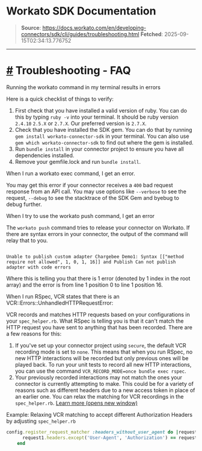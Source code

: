 # Workato SDK Documentation

> **Source**: https://docs.workato.com/en/developing-connectors/sdk/cli/guides/troubleshooting.html
> **Fetched**: 2025-09-15T02:34:13.776752

---

# [#](<#troubleshooting-faq>) Troubleshooting - FAQ

Running the workato command in my terminal results in errors

Here is a quick checklist of things to verify:

  1. First check that you have installed a valid version of ruby. You can do this by typing `ruby -v` into your terminal. It should be ruby version `2.4.10` `2.5.X` or `2.7.X`. Our preferred version is `2.7.X`.
  2. Check that you have installed the SDK gem. You can do that by running `gem install workato-connector-sdk` in your terminal. You can also use `gem which workato-connector-sdk` to find out where the gem is installed.
  3. Run `bundle install` in your connector project to ensure you have all dependencies installed.
  4. Remove your gemfile.lock and run `bundle install`.

When I run a workato exec command, I get an error.

You may get this error if your connector receives a `400` bad request response from an API call. You may use options like `--verbose` to see the request, `--debug` to see the stacktrace of the SDK Gem and byebug to debug further.

When I try to use the workato push command, I get an error

The `workato push` command tries to release your connector on Workato. If there are syntax errors in your connector, the output of the command will relay that to you.
```ruby

```
    Unable to publish custom adapter Chargebee Demo1: Syntax [["method require not allowed", 1, 0, 1, 16]] and Publish Can not publish adapter with code errors



Where this is telling you that there is 1 error (denoted by 1 index in the root array) and the error is from line 1 position 0 to line 1 position 16.

When I run RSpec, VCR states that there is an VCR::Errors::UnhandledHTTPRequestError:

VCR records and matches HTTP requests based on your configurations in your `spec_helper.rb`. What RSpec is telling you is that it can't match the HTTP request you have sent to anything that has been recorded. There are a few reasons for this:

  1. If you've set up your connector project using `secure`, the default VCR recording mode is set to `none`. This means that when you run RSpec, no new HTTP interactions will be recorded but only previous ones will be played back. To run your unit tests to record all new HTTP interactions, you can use the command `VCR_RECORD_MODE=once bundle exec rspec`.
  2. Your previously recorded interactions may not match the ones your connector is currently attempting to make. This could be for a variety of reasons such as different headers due to a new access token in place of an earlier one. You can relax the matching for VCR recordings in the `spec_helper.rb`. [Learn more (opens new window)](<https://relishapp.com/vcr/vcr/v/1-6-0/docs/cassettes/request-matching>)

Example: Relaxing VCR matching to accept different Authorization Headers by adjusting `spec_helper.rb`
```ruby
config.register_request_matcher :headers_without_user_agent do |request1, request2|
      request1.headers.except('User-Agent', 'Authorization') == request2.headers.except('User-Agent', 'Authorization')
    end


```
